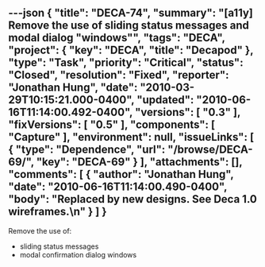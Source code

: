 ---json
{
  "title": "DECA-74",
  "summary": "[a11y] Remove the use of sliding status messages and modal dialog \"windows\"",
  "tags": "DECA",
  "project": {
    "key": "DECA",
    "title": "Decapod"
  },
  "type": "Task",
  "priority": "Critical",
  "status": "Closed",
  "resolution": "Fixed",
  "reporter": "Jonathan Hung",
  "date": "2010-03-29T10:15:21.000-0400",
  "updated": "2010-06-16T11:14:00.492-0400",
  "versions": [
    "0.3"
  ],
  "fixVersions": [
    "0.5"
  ],
  "components": [
    "Capture"
  ],
  "environment": null,
  "issueLinks": [
    {
      "type": "Dependence",
      "url": "/browse/DECA-69/",
      "key": "DECA-69"
    }
  ],
  "attachments": [],
  "comments": [
    {
      "author": "Jonathan Hung",
      "date": "2010-06-16T11:14:00.490-0400",
      "body": "Replaced by new designs. See Deca 1.0 wireframes.\n"
    }
  ]
}
---
Remove the use of:

* sliding status messages
* modal confirmation dialog windows

        